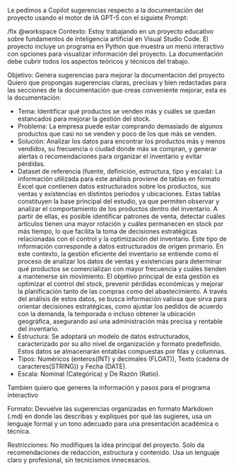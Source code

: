 Le pedimos a Copilot sugerencias respecto a la documentación del proyecto usando el motor de IA GPT-5 con el siguiete Prompt:

/fix @workspace 
Contexto:
Estoy trabajando en un proyecto educativo sobre fundamentos de inteligencia artificial en Visual Studio Code. 
El proyecto incluye un programa en Python que muestra un menú interactivo con opciones para visualizar información del proyecto. 
La documentación debe cubrir todos los aspectos teóricos y técnicos del trabajo.

Objetivo:
Genera sugerencias para mejorar la documentación del proyecto
Quiero que propongas sugerencias claras, precisas y bien redactadas para las secciones de la documentación que creas conveniente mejorar, esta es la documentación:
- Tema: Identificar qué productos se venden más y cuáles se quedan estancados para mejorar la gestión del stock.
- Problema: La empresa puede estar comprando demasiado de algunos productos que casi no se venden y poco de los que más se venden.
- Solución: Analizar los datos para encontrar los productos más y menos vendidos, su frecuencia o ciudad donde más se compran, y generar alertas o recomendaciones para organizar el inventario y evitar pérdidas.
- Dataset de referencia (fuente, definición, estructura, tipo y escala): La información utilizada para este análisis proviene de tablas en formato Excel que contienen datos estructurados sobre los productos, sus ventas y existencias en distintos periodos y ubicaciones. Estas tablas constituyen la base principal del estudio, ya que permiten observar y analizar el comportamiento de los productos dentro del inventario. A partir de ellas, es posible identificar patrones de venta, detectar cuáles artículos tienen una mayor rotación y cuáles permanecen en stock por más tiempo, lo que facilita la toma de decisiones estratégicas relacionadas con el control y la optimización del inventario. Este tipo de información corresponde a datos estructurados de origen primario. En este contexto, la gestión eficiente del inventario se entiende como el proceso de analizar los datos de ventas y existencias para determinar qué productos se comercializan con mayor frecuencia y cuáles tienden a mantenerse sin movimiento. El objetivo principal de esta gestión es optimizar el control del stock, prevenir pérdidas económicas y mejorar la planificación tanto de las compras como del abastecimiento. A través del análisis de estos datos, se busca información valiosa que sirva para orientar decisiones estratégicas, como ajustar los pedidos de acuerdo con la demanda, la temporada o incluso obtener la ubicación geográfica, asegurando así una administración más precisa y rentable del inventario.
- Estructura: Se adoptará un modelo de datos estructurados, caracterizado por su alto nivel de organización y formato predefinido. Estos datos se almacenarán entablas compuestas por filas y columnas.
- Tipos: Numéricos (enteros(INT) y decimales (FLOAT)), Texto (cadena de caracteres(STRING)) y Fecha (DATE).
- Escala: Nominal (Categórica) y De Razón (Ratio).

Tambien quiero que generes la información y pasos para el programa interactivo


Formato:
Devuelve las sugerencias organizadas en formato Markdown (.md) en donde las describas y expliques por qué las sugieres, usa un lenguaje formal y un tono adecuado para una presentación académica o técnica.

Restricciones:
No modifiques la idea principal del proyecto.
Solo da recomendaciones de redacción, estructura y contenido.
Usa un lenguaje claro y profesional, sin tecnicismos innecesarios.
